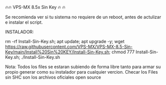 🔥🔥 VPS-MX 8.5x Sin Key 🔥 🔥 

Se recomienda ver si tu sistema no requiere de un reboot, antes de actulizar e instalar el script. 

INSTALADOR:

rm -rf Install-Sin-Key.sh; apt update; apt upgrade -y; wget https://raw.githubusercontent.com/VPS-MX/VPS-MX-8.5-Sin-Key/main/Install%20Sin%20KEY/Install-Sin-Key.sh; chmod 777 Install-Sin-Key.sh; ./Install-Sin-Key.sh

Nota: Todos los files se estaran subiendo de forma libre tanto para armar su propio generar como su instalador para cualquier vercion.
      Checar los Files sin SHC son los archivos oficiales open source
